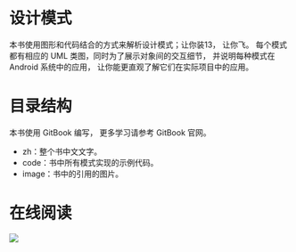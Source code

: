 # 设计模式
本书使用图形和代码结合的方式来解析设计模式；让你装13， 让你飞。
每个模式都有相应的 UML 类图，同时为了展示对象间的交互细节， 并说明每种模式在 Android 系统中的应用， 让你能更直观了解它们在实际项目中的应用。

# 目录结构
本书使用 GitBook 编写， 更多学习请参考 GitBook 官网。
+ zh：整个书中文文字。
+ code：书中所有模式实现的示例代码。
+ image：书中的引用的图片。

# 在线阅读

![](https://www.gitbook.com/book/jasonim/design-patterns/details)
